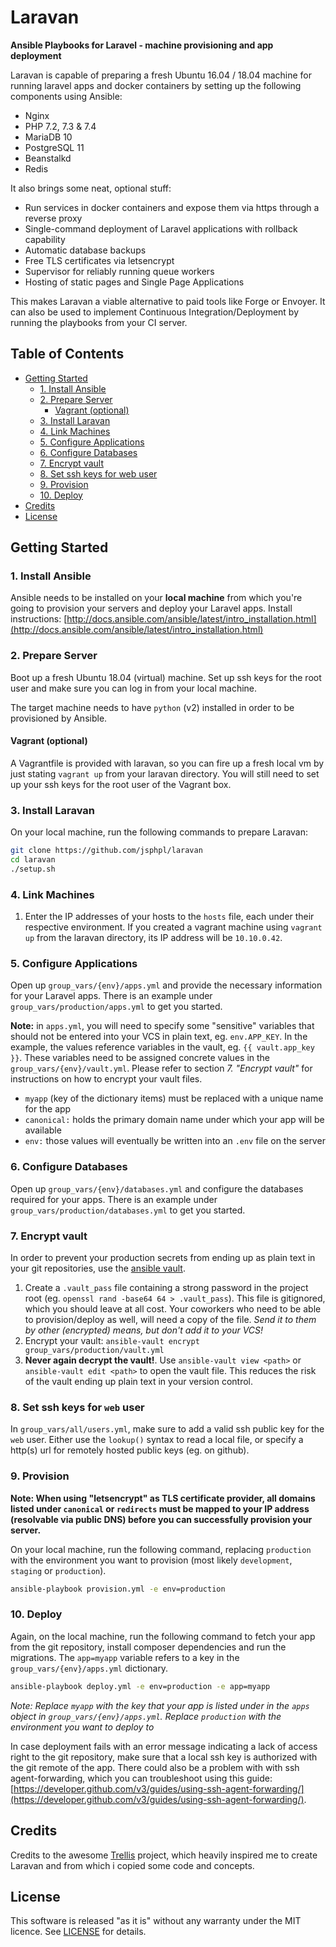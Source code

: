# Laravan

**Ansible Playbooks for Laravel - machine provisioning and app deployment**

Laravan is capable of preparing a fresh Ubuntu 16.04 / 18.04 machine for running laravel apps and docker containers by setting up the following components using Ansible:

- Nginx
- PHP 7.2, 7.3 & 7.4
- MariaDB 10
- PostgreSQL 11
- Beanstalkd
- Redis

It also brings some neat, optional stuff:

- Run services in docker containers and expose them via https through a reverse proxy
- Single-command deployment of Laravel applications with rollback capability
- Automatic database backups
- Free TLS certificates via letsencrypt
- Supervisor for reliably running queue workers
- Hosting of static pages and Single Page Applications

This makes Laravan a viable alternative to paid tools like Forge or Envoyer. It can also be used to implement Continuous Integration/Deployment by running the playbooks from your CI server.

## Table of Contents
- [Getting Started](#getting-started)
    - [1. Install Ansible](#1-install-ansible)
    - [2. Prepare Server](#2-prepare-server)
        - [Vagrant (optional)](#vagrant-optional)
    - [3. Install Laravan](#3-install-laravan)
    - [4. Link Machines](#4-link-machines)
    - [5. Configure Applications](#5-configure-applications)
    - [6. Configure Databases](#6-configure-databases)
    - [7. Encrypt vault](#7-encrypt-vault)
    - [8. Set ssh keys for web user](#8-set-ssh-keys-for-web-user)
    - [9. Provision](#9-provision)
    - [10. Deploy](#10-deploy)
- [Credits](#credits)
- [License](#license)

## Getting Started
### 1. Install Ansible
Ansible needs to be installed on your **local machine** from which you're going to provision your servers and deploy your Laravel apps. Install instructions: [http://docs.ansible.com/ansible/latest/intro_installation.html](http://docs.ansible.com/ansible/latest/intro_installation.html)

### 2. Prepare Server
Boot up a fresh Ubuntu 18.04 (virtual) machine. Set up ssh keys for the root user and make sure you can log in from your local machine.

The target machine needs to have `python` (v2) installed in order to be provisioned by Ansible.

#### Vagrant (optional)
A Vagrantfile is provided with laravan, so you can fire up a fresh local vm by just stating `vagrant up` from your laravan directory. You will still need to set up your ssh keys for the root user of the Vagrant box.

### 3. Install Laravan
On your local machine, run the following commands to prepare Laravan:

```bash
git clone https://github.com/jsphpl/laravan
cd laravan
./setup.sh
```

### 4. Link Machines
1. Enter the IP addresses of your hosts to the `hosts` file, each under their respective environment. If you created a vagrant machine using `vagrant up` from the laravan directory, its IP address will be `10.10.0.42`.

### 5. Configure Applications
Open up `group_vars/{env}/apps.yml` and provide the necessary information for your Laravel apps. There is an example under `group_vars/production/apps.yml` to get you started.

**Note:** in `apps.yml`, you will need to specify some "sensitive" variables that should not be entered into your VCS in plain text, eg. `env.APP_KEY`. In the example, the values reference variables in the vault, eg. `{{ vault.app_key }}`. These variables need to be assigned concrete values in the `group_vars/{env}/vault.yml`. Please refer to section *7. "Encrypt vault"* for instructions on how to encrypt your vault files.

- `myapp` (key of the dictionary items) must be replaced with a unique name for the app
- `canonical:` holds the primary domain name under which your app will be available
- `env:` those values will eventually be written into an `.env` file on the server

### 6. Configure Databases
Open up `group_vars/{env}/databases.yml` and configure the databases required for your apps. There is an example under `group_vars/production/databases.yml` to get you started.

### 7. Encrypt vault
In order to prevent your production secrets from ending up as plain text in your git repositories, use the [ansible vault](http://docs.ansible.com/ansible/latest/vault.html).

1. Create a `.vault_pass` file containing a strong password in the project root (eg. `openssl rand -base64 64 > .vault_pass`). This file is gitignored, which you should leave at all cost. Your coworkers who need to be able to provision/deploy as well, will need a copy of the file. *Send it to them by other (encrypted) means, but don't add it to your VCS!*
2. Encrypt your vault: `ansible-vault encrypt group_vars/production/vault.yml`
3. **Never again decrypt the vault!**. Use `ansible-vault view <path>` or `ansible-vault edit <path>` to open the vault file. This reduces the risk of the vault ending up plain text in your version control.

### 8. Set ssh keys for `web` user
In `group_vars/all/users.yml`, make sure to add a valid ssh public key for the `web` user. Either use the `lookup()` syntax to read a local file, or specify a http(s) url for remotely hosted public keys (eg. on github).

### 9. Provision
**Note: When using "letsencrypt" as TLS certificate provider, all domains listed under `canonical` or `redirects` must be mapped to your IP address (resolvable via public DNS) before you can successfully provision your server.**

On your local machine, run the following command, replacing `production` with the environment you want to provision (most likely `development`, `staging` or `production`).

```bash
ansible-playbook provision.yml -e env=production
```

### 10. Deploy
Again, on the local machine, run the following command to fetch your app from the git repository, install composer dependencies and run the migrations. The `app=myapp` variable refers to a key in the `group_vars/{env}/apps.yml` dictionary.

```bash
ansible-playbook deploy.yml -e env=production -e app=myapp
```

*Note: Replace `myapp` with the key that your app is listed under in the `apps` object in `group_vars/{env}/apps.yml`. Replace `production` with the environment you want to deploy to*

In case deployment fails with an error message indicating a lack of access right to the git repository, make sure that a local ssh key is authorized with the git remote of the app. There could also be a problem with with ssh agent-forwarding, which you can troubleshoot using this guide: [https://developer.github.com/v3/guides/using-ssh-agent-forwarding/](https://developer.github.com/v3/guides/using-ssh-agent-forwarding/).


## Credits
Credits to the awesome [Trellis](https://github.com/roots/trellis) project, which heavily inspired me to create Laravan and from which i copied some code and concepts.


## License
This software is released "as it is" without any warranty under the MIT licence. See [LICENSE](LICENSE) for details.
